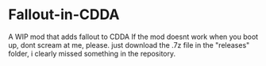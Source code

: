 # Fallout-in-CDDA
A WIP mod that adds fallout to CDDA
If the mod doesnt work when you boot up, dont scream at me, please. just download the .7z file in the "releases" folder, i clearly missed something in the repository.
